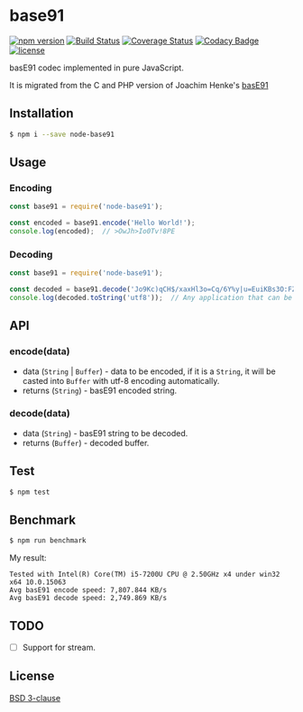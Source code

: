 # base91
[![npm version](https://img.shields.io/npm/v/node-base91.svg?style=flat)](https://www.npmjs.com/package/node-base91)
[![Build Status](https://img.shields.io/travis/Equim-chan/base91.svg?style=flat)](https://travis-ci.org/Equim-chan/base91)
[![Coverage Status](https://img.shields.io/coveralls/Equim-chan/base91.svg?style=flat)](https://coveralls.io/github/Equim-chan/base91?branch=master)
[![Codacy Badge](https://img.shields.io/codacy/grade/9f4a3b6990134a7b9c5fe099dfb41bcd.svg?style=flat)](https://www.codacy.com/app/Equim-chan/base91)
[![license](https://img.shields.io/npm/l/node-base91.svg?style=flat)](https://github.com/Equim-chan/base91/blob/master/LICENSE)

basE91 codec implemented in pure JavaScript.

It is migrated from the C and PHP version of Joachim Henke's [basE91](http://base91.sourceforge.net/)

## Installation
```bash
$ npm i --save node-base91
```

## Usage
### Encoding
```js
const base91 = require('node-base91');

const encoded = base91.encode('Hello World!');
console.log(encoded);  // >OwJh>Io0Tv!8PE
```

### Decoding
```js
const base91 = require('node-base91');

const decoded = base91.decode('Jo9Kc)qCH$/xaxHl3o=Cq/6Y%y|u=EuiKBs3O:FZ<R4tM.kL5D^g66nNxS*/{B[p^iwJL,&elTR;axLmeBMf,W?NxS,/},kLxo>vm)UI97?+5E{ouA');
console.log(decoded.toString('utf8'));  // Any application that can be written in JavaScript, will eventually be written in JavaScript.
```

## API
### encode(data)
* data (`String` | `Buffer`) - data to be encoded, if it is a `String`, it will be casted into `Buffer` with utf-8 encoding automatically.
* returns (`String`) - basE91 encoded string.

### decode(data)
* data (`String`) - basE91 string to be decoded.
* returns (`Buffer`) - decoded buffer.

## Test
```bash
$ npm test
```

## Benchmark
```bash
$ npm run benchmark
```

My result:
```
Tested with Intel(R) Core(TM) i5-7200U CPU @ 2.50GHz x4 under win32 x64 10.0.15063
Avg basE91 encode speed: 7,807.844 KB/s
Avg basE91 decode speed: 2,749.869 KB/s
```

## TODO
* [ ] Support for stream.

## License
[BSD 3-clause](https://github.com/Equim-chan/base91/blob/master/LICENSE)
